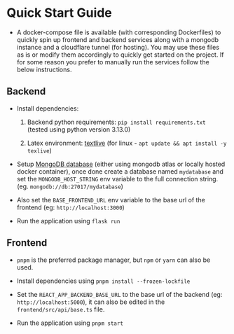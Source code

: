 # Quick Start Guide

- A docker-compose file is available (with corresponding Dockerfiles) to quickly spin up frontend and backend services along with a mongodb instance and a cloudflare tunnel (for hosting). You may use these files as is or modify them accordingly to quickly get started on the project. If for some reason you prefer to manually run the services follow the below instructions.

## Backend

- Install dependencies:

  1. Backend python requirements: `pip install requirements.txt` (tested using python version 3.13.0)

  2. Latex environment: [textlive](https://www.tug.org/texlive/acquire-netinstall.html) (for linux - `apt update && apt install -y texlive`)

- Setup [MongoDB database](https://www.mongodb.com/docs/manual/installation/) (either using mongodb atlas or locally hosted docker container), once done create a database named `mydatabase` and set the `MONGODB_HOST_STRING` env variable to the full connection string. (eg. `mongodb://db:27017/mydatabase`)

- Also set the `BASE_FRONTEND_URL` env variable to the base url of the frontend (eg: `http://localhost:3000`)

- Run the application using `flask run`

## Frontend

- `pnpm` is the preferred package manager, but `npm` or `yarn` can also be used.

- Install dependencies using `pnpm install --frozen-lockfile`

- Set the `REACT_APP_BACKEND_BASE_URL` to the base url of the backend (eg: `http://localhost:5000`), it can also be edited in the `frontend/src/api/base.ts` file.

- Run the application using `pnpm start`
